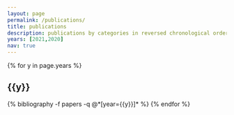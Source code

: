 ```yaml
---
layout: page
permalink: /publications/
title: publications
description: publications by categories in reversed chronological order. generated by jekyll-scholar. (More to come!!)
years: [2021,2020]
nav: true
---
```


<div class="publications">

{% for y in page.years %}
  <h2 class="year">{{y}}</h2>
  {% bibliography -f papers -q @*[year={{y}}]* %}
{% endfor %}

</div>
